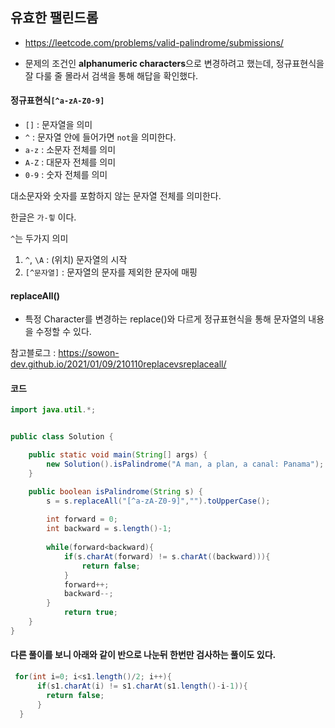 

## 유효한 팰린드롬

- https://leetcode.com/problems/valid-palindrome/submissions/

- 문제의 조건인 **alphanumeric characters**으로 변경하려고 했는데, 정규표현식을 잘 다룰 줄 몰라서 검색을 통해 해답을 확인했다.



#### 정규표현식`[^a-zA-Z0-9]` 

- `[]` : 문자열을 의미
- `^` : 문자열 안에 들어가면 `not`을 의미한다.
- `a-z` : 소문자 전체를 의미
- `A-Z` : 대문자 전체를 의미
- `0-9` : 숫자 전체를 의미

대소문자와 숫자를 포함하지 않는 문자열 전체를 의미한다.



한글은 `가-힣` 이다.

`^`는 두가지 의미

1. `^`, `\A` : (위치) 문자열의 시작
2. `[^문자열]` : 문자열의 문자를 제외한 문자에 매핑



#### replaceAll()

- 특정 Character를 변경하는 replace()와 다르게 정규표현식을 통해 문자열의 내용을 수정할 수 있다.



참고블로그 : https://sowon-dev.github.io/2021/01/09/210110replacevsreplaceall/





#### 코드

```java
import java.util.*;


public class Solution {

    public static void main(String[] args) {
        new Solution().isPalindrome("A man, a plan, a canal: Panama");
    }

    public boolean isPalindrome(String s) {
        s = s.replaceAll("[^a-zA-Z0-9]","").toUpperCase();
        
        int forward = 0;
        int backward = s.length()-1;
        
        while(forward<backward){
            if(s.charAt(forward) != s.charAt((backward))){
                return false;
            }
            forward++;
            backward--;
        }
            return true;
    }
}

```



#### 다른 풀이를 보니 아래와 같이 반으로 나눈뒤 한번만 검사하는 풀이도 있다.



```java
 for(int i=0; i<s1.length()/2; i++){
      if(s1.charAt(i) != s1.charAt(s1.length()-i-1)){
        return false;
      }
  }
```

